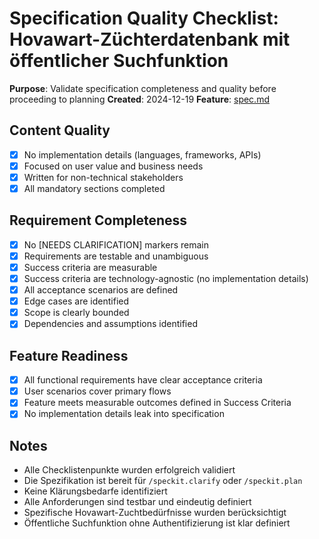 # Specification Quality Checklist: Hovawart-Züchterdatenbank mit öffentlicher Suchfunktion

**Purpose**: Validate specification completeness and quality before proceeding to planning
**Created**: 2024-12-19
**Feature**: [spec.md](./spec.md)

## Content Quality

- [x] No implementation details (languages, frameworks, APIs)
- [x] Focused on user value and business needs
- [x] Written for non-technical stakeholders
- [x] All mandatory sections completed

## Requirement Completeness

- [x] No [NEEDS CLARIFICATION] markers remain
- [x] Requirements are testable and unambiguous
- [x] Success criteria are measurable
- [x] Success criteria are technology-agnostic (no implementation details)
- [x] All acceptance scenarios are defined
- [x] Edge cases are identified
- [x] Scope is clearly bounded
- [x] Dependencies and assumptions identified

## Feature Readiness

- [x] All functional requirements have clear acceptance criteria
- [x] User scenarios cover primary flows
- [x] Feature meets measurable outcomes defined in Success Criteria
- [x] No implementation details leak into specification

## Notes

- Alle Checklistenpunkte wurden erfolgreich validiert
- Die Spezifikation ist bereit für `/speckit.clarify` oder `/speckit.plan`
- Keine Klärungsbedarfe identifiziert
- Alle Anforderungen sind testbar und eindeutig definiert
- Spezifische Hovawart-Zuchtbedürfnisse wurden berücksichtigt
- Öffentliche Suchfunktion ohne Authentifizierung ist klar definiert
